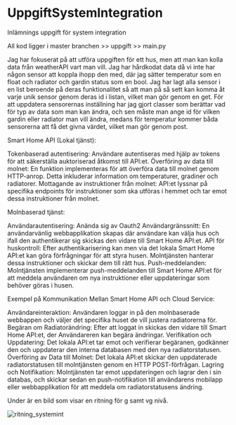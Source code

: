 # UppgiftSystemIntegration
Inlämnings uppgift för system integration

All kod ligger i master branchen >> uppgift >> main.py

Jag har fokuserat på att utföra uppgiften för ett hus, men att man kan kolla data från weatherAPI vart man vill.
Jag har hårdkodat data då vi inte har någon sensor att koppla ihopp den med, där jag sätter temperatur som en float och radiator och gardin status som en bool.
Jag har lagt alla sensor i en list beroende på deras funktionalitet så att man på så sett kan komma åt varje unik sensor genom deras id i listan, vilket man gör genom en get.
För att uppdatera sensorernas inställning har jag gjort classer som berättar vad för typ av data som man kan ändra, och sen måste man ange id för vilken gardin eller radiator man vill ändra, medans för temperatur kommer båda sensorerna att få det givna värdet, vilket man gör genom post.


Smart Home API (Lokal tjänst):

Tokenbaserad autentisering: 
Användare autentiseras med hjälp av tokens för att säkerställa auktoriserad åtkomst till API:et.
Överföring av data till molnet: 
En funktion implementeras för att överföra data till molnet genom HTTP-anrop. Detta inkluderar information om temperaturer, gradiner och radiatorer.
Mottagande av instruktioner från molnet:
API:et lyssnar på specifika endpoints för instruktioner som ska utföras i hemmet och tar emot dessa instruktioner från molnet.

Molnbaserad tjänst:

Användarautentisering: 
Anända sig av Oauth2
Användargränssnitt: 
En användarvänlig webbapplikation skapas där användare kan välja hus och ifall den authentikerar sig skickas den vidare till Smart Home API:et.
API för huskontroll: 
Efter authentikarisering kan men via det lokala Smart Home API:et kan göra förfrågningar för att styra husen. Molntjänsten hanterar dessa instruktioner och skickar dem till rätt hus.
Push-meddelanden: 
Molntjänsten implementerar push-meddelanden till Smart Home API:et för att meddela användaren om nya instruktioner eller uppdateringar som behöver göras i husen.

Exempel på Kommunikation Mellan Smart Home API och Cloud Service:

Användareinteraktion: 
Användaren loggar in på den molnbaserade webbappen och väljer det specifika huset de vill justera radiatorerna för.
Begäran om Radiatorändring: 
Efter att loggat in skickas den vidare till Smart Home API:et, der Användareren kan begära ändringar.
Verifikation och Uppdatering: 
Det lokala API:et tar emot och verifierar begäranen, godkänner den och uppdaterar den interna databasen med den nya radiatorstatusen.
Överföring av Data till Molnet: 
Det lokala API:et skickar den uppdaterade radiatorstatusen till molntjänsten genom en HTTP POST-förfrågan.
Lagring och Notifikation: 
Molntjänsten tar emot uppdateringen och lagrar den i sin databas, och skickar sedan en push-notifikation till användarens mobilapp eller webbapplikation för att meddela om radiatorstatusens ändring.

Under är en bild som visar en ritning för g samt vg nivå.



![ritning_systemint](https://github.com/BergetAlex/UppgiftSystemIntegration/assets/149575877/e1205cb0-74e7-4949-9750-20bae97d4b6b)
